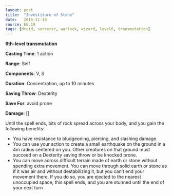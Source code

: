 ```yaml
---
layout: post
title:  "Investiture of Stone"
date:   2015-11-19
source: EE.19
tags: [druid, sorcerer, warlock, wizard, level6, transmutation]
---
```


**6th-level transmutation**

**Casting Time**: 1 action

**Range**: Self

**Components**: V, S

**Duration**: Concentration, up to 10 minutes

**Saving Throw**: Dexterity

**Save For**: avoid prone

**Damage**: []

Until the spell ends, bits of rock spread across your body, and you gain the following benefits:

* You have resistance to bludgeoning, piercing, and slashing damage.
* You can use your action to create a small earthquake on the ground in a 4m radius centered on you. Other creatures on that ground must succeed on a Dexterity saving throw or be knocked prone.
* You can move across difficult terrain made of earth or stone without spending extra movement. You can move through solid earth or stone as if it was air and without destabilizing it, but you can’t end your movement there. If you do so, you are ejected to the nearest unoccupied space, this spell ends, and you are stunned until the end of your next turn
